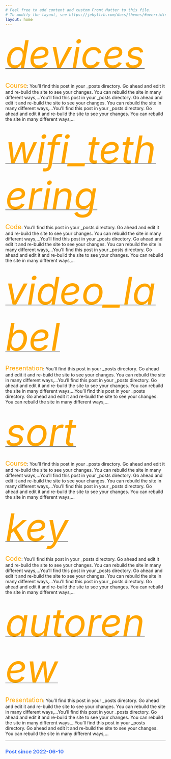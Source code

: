 ```yaml
---
# Feel free to add content and custom Front Matter to this file.
# To modify the layout, see https://jekyllrb.com/docs/themes/#overriding-theme-defaults
layout: home
---
```


<div class="container-fluid">
  <div class="row">
    <div class="col-sm-4">
      <a href="https://teach.phylolab.net/course">
        <div class="text-center"><i class="material-icons" style="font-size:120px;color:orange;">devices</i></div>
      </a>
      <p><span style="color:orange;font-size:20px">Course</span>: You’ll find this post in your _posts directory. Go ahead and edit it and re-build the site to see your changes. You can rebuild the site in many different ways,...You’ll find this post in your _posts directory. Go ahead and edit it and re-build the site to see your changes. You can rebuild the site in many different ways,...You’ll find this post in your _posts directory. Go ahead and edit it and re-build the site to see your changes. You can rebuild the site in many different ways,...</p>   
    </div>
    <div class="col-sm-4">
      <a href="https://teach.phylolab.net/course">
        <div class="text-center"><i class="material-icons" style="font-size:120px;color:orange;">wifi_tethering</i></div>
      </a>
      <p><span style="color:orange;font-size:20px">Code</span>: You’ll find this post in your _posts directory. Go ahead and edit it and re-build the site to see your changes. You can rebuild the site in many different ways,...You’ll find this post in your _posts directory. Go ahead and edit it and re-build the site to see your changes. You can rebuild the site in many different ways,...You’ll find this post in your _posts directory. Go ahead and edit it and re-build the site to see your changes. You can rebuild the site in many different ways,...</p>         
    </div>
    <div class="col-sm-4">
      <a href="https://teach.phylolab.net/course">
        <div class="text-center"><i class="material-icons" style="font-size:120px;color:orange;">video_label</i></div>
      </a>
      <p><span style="color:orange;font-size:20px">Presentation</span>: You’ll find this post in your _posts directory. Go ahead and edit it and re-build the site to see your changes. You can rebuild the site in many different ways,...You’ll find this post in your _posts directory. Go ahead and edit it and re-build the site to see your changes. You can rebuild the site in many different ways,...You’ll find this post in your _posts directory. Go ahead and edit it and re-build the site to see your changes. You can rebuild the site in many different ways,...</p>             
    </div>
  </div>
  
  <div class="row">
    <div class="col-sm-4">
      <a href="https://teach.phylolab.net/course">
        <div class="text-center"><i class="material-icons" style="font-size:120px;color:orange;">sort</i></div>
      </a>
      <p><span style="color:orange;font-size:20px">Course</span>: You’ll find this post in your _posts directory. Go ahead and edit it and re-build the site to see your changes. You can rebuild the site in many different ways,...You’ll find this post in your _posts directory. Go ahead and edit it and re-build the site to see your changes. You can rebuild the site in many different ways,...You’ll find this post in your _posts directory. Go ahead and edit it and re-build the site to see your changes. You can rebuild the site in many different ways,...</p>   
    </div>
    <div class="col-sm-4">
      <a href="https://teach.phylolab.net/course">
        <div class="text-center"><i class="material-icons" style="font-size:120px;color:orange;">key</i></div>
      </a>
      <p><span style="color:orange;font-size:20px">Code</span>: You’ll find this post in your _posts directory. Go ahead and edit it and re-build the site to see your changes. You can rebuild the site in many different ways,...You’ll find this post in your _posts directory. Go ahead and edit it and re-build the site to see your changes. You can rebuild the site in many different ways,...You’ll find this post in your _posts directory. Go ahead and edit it and re-build the site to see your changes. You can rebuild the site in many different ways,...</p>         
    </div>
    <div class="col-sm-4">
      <a href="https://teach.phylolab.net/course">
        <div class="text-center"><i class="material-icons" style="font-size:120px;color:orange;">autorenew</i></div>
      </a>
      <p><span style="color:orange;font-size:20px">Presentation</span>: You’ll find this post in your _posts directory. Go ahead and edit it and re-build the site to see your changes. You can rebuild the site in many different ways,...You’ll find this post in your _posts directory. Go ahead and edit it and re-build the site to see your changes. You can rebuild the site in many different ways,...You’ll find this post in your _posts directory. Go ahead and edit it and re-build the site to see your changes. You can rebuild the site in many different ways,...</p>             
    </div>
  </div>
</div>

<hr>
<h3 style="color:#4175F7">Post since 2022-06-10</h3>
<p style="margin-bottom:1cm;"></p>
